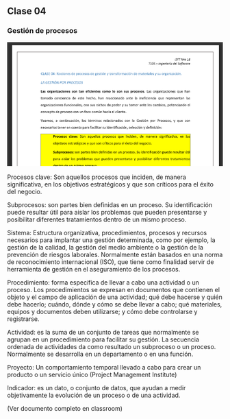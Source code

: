 ## Clase 04

### Gestión de procesos

![](./223-assets/ppt-13-ingenieria.png)

Procesos clave: Son aquellos procesos que inciden, de manera significativa, en los objetivos estratégicos y que son críticos para el éxito del negocio.

Subprocesos: son partes bien definidas en un proceso. Su identificación puede resultar útil para aislar los problemas que pueden presentarse y posibilitar diferentes tratamientos dentro de un mismo proceso. 

Sistema: Estructura organizativa, procedimientos, procesos y recursos necesarios para implantar una gestión determinada, como por ejemplo, la gestión de la calidad, la gestión del medio ambiente o la gestión de la prevención de riesgos laborales. Normalmente están basados en una norma de reconocimiento internacional (ISO), que tiene como
finalidad servir de herramienta de gestión en el aseguramiento de los procesos.

Procedimiento: forma específica de llevar a cabo una actividad o un proceso. Los procedimientos se expresan en documentos que contienen el objeto y el campo de aplicación de una actividad; qué debe hacerse y quién debe hacerlo; cuándo, dónde y cómo se debe llevar a cabo; qué materiales, equipos y documentos deben utilizarse; y
cómo debe controlarse y registrarse. 

Actividad: es la suma de un conjunto de tareas que normalmente se agrupan en un procedimiento para facilitar su gestión. La secuencia ordenada de actividades da como resultado un subproceso o un proceso. Normalmente se desarrolla en un departamento o
en una función.

Proyecto: Un comportamiento temporal llevado a cabo para crear un producto o un servicio único (Project Management Institute)

Indicador: es un dato, o conjunto de datos, que ayudan a medir objetivamente la evolución de un proceso o de una actividad.

(Ver documento completo en classroom)

